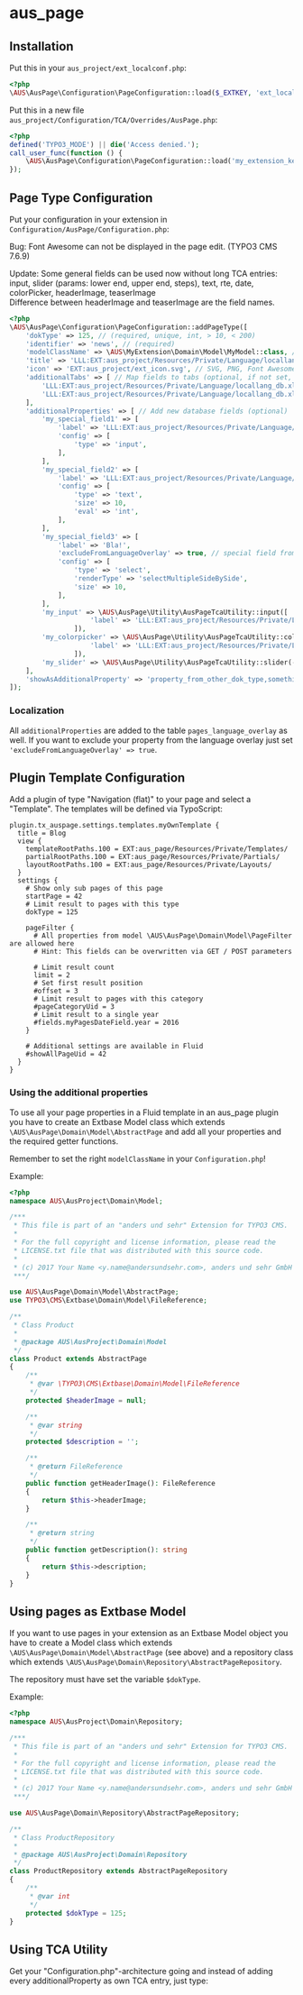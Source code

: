 # aus_page

## Installation

Put this in your `aus_project/ext_localconf.php`:
```php
<?php
\AUS\AusPage\Configuration\PageConfiguration::load($_EXTKEY, 'ext_localconf.php');
```


Put this in a new file `aus_project/Configuration/TCA/Overrides/AusPage.php`:
```php
<?php
defined('TYPO3_MODE') || die('Access denied.');
call_user_func(function () {
    \AUS\AusPage\Configuration\PageConfiguration::load('my_extension_key', 'TCA/Overrides');
});
```

## Page Type Configuration

Put your configuration in your extension in `Configuration/AusPage/Configuration.php`:

Bug: Font Awesome can not be displayed in the page edit. (TYPO3 CMS 7.6.9)

Update: Some general fields can be used now without long TCA entries:
        input, slider (params: lower end, upper end, steps), text, rte, date, colorPicker, headerImage, teaserImage
        <br> Difference between headerImage and teaserImage are the field names.


```php
<?php
\AUS\AusPage\Configuration\PageConfiguration::addPageType([
    'dokType' => 125, // (required, unique, int, > 10, < 200)
    'identifier' => 'news', // (required)
    'modelClassName' => \AUS\MyExtension\Domain\Model\MyModel::class, // create TypoScript mapping (is needed if you add Properties that will be used in FE ++Repository(with doktype) is needed too)
    'title' => 'LLL:EXT:aus_project/Resources/Private/Language/locallang_db.xlf:doktype.news',
    'icon' => 'EXT:aus_project/ext_icon.svg', // SVG, PNG, Font Awesome ('file')
    'additionalTabs' => [ // Map fields to tabs (optional, if not set, a default tab for this dokType will be created)
        'LLL:EXT:aus_project/Resources/Private/Language/locallang_db.xlf:doktype.news.tab.foo' => ['my_special_field1', 'my_special_field2'],
        'LLL:EXT:aus_project/Resources/Private/Language/locallang_db.xlf:doktype.news.tab.bar' => ['my_special_field3', 'property_from_other_dok_type'],
    ],
    'additionalProperties' => [ // Add new database fields (optional)
        'my_special_field1' => [
            'label' => 'LLL:EXT:aus_project/Resources/Private/Language/locallang_db.xlf:news.my_special_field1',
            'config' => [
                'type' => 'input',
            ],
        ],
        'my_special_field2' => [
            'label' => 'LLL:EXT:aus_project/Resources/Private/Language/locallang_db.xlf:news.my_special_field2',
            'config' => [
                'type' => 'text',
                'size' => 10,
                'eval' => 'int',
            ],
        ],
        'my_special_field3' => [
            'label' => 'Bla!',
            'excludeFromLanguageOverlay' => true, // special field from aus_page
            'config' => [
                'type' => 'select',
                'renderType' => 'selectMultipleSideBySide',
                'size' => 10,
            ],
        ],
        'my_input' => \AUS\AusPage\Utility\AusPageTcaUtility::input([
                    'label' => 'LLL:EXT:aus_project/Resources/Private/Language/locallang_db.xlf:pages.input',
                ]),
        'my_colorpicker' => \AUS\AusPage\Utility\AusPageTcaUtility::colorPicker([
                    'label' => 'LLL:EXT:aus_project/Resources/Private/Language/locallang_db.xlf:pages.colorpicker',
                ]),
        'my_slider' => \AUS\AusPage\Utility\AusPageTcaUtility::slider(-20, 20, 1),
    ],
    'showAsAdditionalProperty' => 'property_from_other_dok_type,something_else', // show existing database fields for this dokType
]);
```

### Localization

All `additionalProperties` are added to the table `pages_language_overlay` as well.
If you want to exclude your property from the language overlay just set `'excludeFromLanguageOverlay' => true`.


## Plugin Template Configuration

Add a plugin of type "Navigation (flat)" to your page and select a "Template".
The templates will be defined via TypoScript:

```
plugin.tx_auspage.settings.templates.myOwnTemplate {
  title = Blog
  view {
    templateRootPaths.100 = EXT:aus_page/Resources/Private/Templates/
    partialRootPaths.100 = EXT:aus_page/Resources/Private/Partials/
    layoutRootPaths.100 = EXT:aus_page/Resources/Private/Layouts/
  }
  settings {
    # Show only sub pages of this page
    startPage = 42
    # Limit result to pages with this type
    dokType = 125

    pageFilter {
      # All properties from model \AUS\AusPage\Domain\Model\PageFilter are allowed here
      # Hint: This fields can be overwritten via GET / POST parameters

      # Limit result count
      limit = 2
      # Set first result position
      #offset = 3
      # Limit result to pages with this category
      #pageCategoryUid = 3
      # Limit result to a single year
      #fields.myPagesDateField.year = 2016
    }

    # Additional settings are available in Fluid
    #showAllPageUid = 42
  }
}
```

### Using the additional properties

To use all your page properties in a Fluid template in an aus_page plugin you have to create an Extbase Model class
which extends `\AUS\AusPage\Domain\Model\AbstractPage` and add all your properties and the required getter functions.

Remember to set the right `modelClassName` in your `Configuration.php`!

Example:
```php
<?php
namespace AUS\AusProject\Domain\Model;

/***
 * This file is part of an "anders und sehr" Extension for TYPO3 CMS.
 *
 * For the full copyright and license information, please read the
 * LICENSE.txt file that was distributed with this source code.
 *
 * (c) 2017 Your Name <y.name@andersundsehr.com>, anders und sehr GmbH
 ***/

use AUS\AusPage\Domain\Model\AbstractPage;
use TYPO3\CMS\Extbase\Domain\Model\FileReference;

/**
 * Class Product
 *
 * @package AUS\AusProject\Domain\Model
 */
class Product extends AbstractPage
{
    /**
     * @var \TYPO3\CMS\Extbase\Domain\Model\FileReference
     */
    protected $headerImage = null;

    /**
     * @var string
     */
    protected $description = '';

    /**
     * @return FileReference
     */
    public function getHeaderImage(): FileReference
    {
        return $this->headerImage;
    }

    /**
     * @return string
     */
    public function getDescription(): string
    {
        return $this->description;
    }
}
```


## Using pages as Extbase Model

If you want to use pages in your extension as an Extbase Model object you have to create a Model class
which extends `\AUS\AusPage\Domain\Model\AbstractPage` (see above) and a repository class
which extends `\AUS\AusPage\Domain\Repository\AbstractPageRepository`.

The repository must have set the variable `$dokType`.

Example:
```php
<?php
namespace AUS\AusProject\Domain\Repository;

/***
 * This file is part of an "anders und sehr" Extension for TYPO3 CMS.
 *
 * For the full copyright and license information, please read the
 * LICENSE.txt file that was distributed with this source code.
 *
 * (c) 2017 Your Name <y.name@andersundsehr.com>, anders und sehr GmbH
 ***/

use AUS\AusPage\Domain\Repository\AbstractPageRepository;

/**
 * Class ProductRepository
 *
 * @package AUS\AusProject\Domain\Repository
 */
class ProductRepository extends AbstractPageRepository
{
    /**
     * @var int
     */
    protected $dokType = 125;
}
```

## Using TCA Utility

Get your "Configuration.php"-architecture going and instead of adding every additionalProperty as own TCA entry, just type:
```php
```
